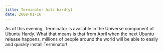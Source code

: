 ```yaml
---
title: Terminator hits hard(y)
date: 2008-01-16
---
```


As of this evening, Terminator is available in the Universe component of Ubuntu Hardy. What that means is that from April when the next Ubuntu release happens, millions of people around the world will be able to easily and quickly install Terminator!
